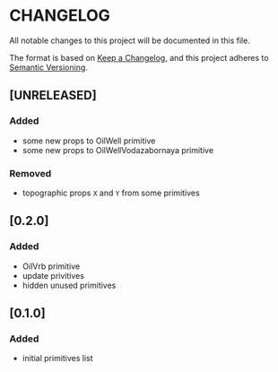 # CHANGELOG

All notable changes to this project will be documented in this file.

The format is based on [Keep a Changelog](https://keepachangelog.com/en/1.0.0/),
and this project adheres to [Semantic Versioning](https://semver.org/spec/v2.0.0.html).

## [UNRELEASED]

### Added

- some new props to OilWell primitive
- some new props to OilWellVodazabornaya primitive

### Removed

- topographic props `X` and `Y` from some primitives

## [0.2.0]

### Added

- OilVrb primitive
- update privitives
- hidden unused primitives

## [0.1.0]

### Added

- initial primitives list
